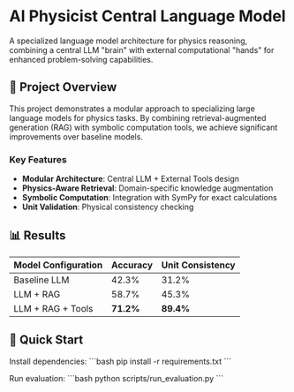 # AI Physicist Central Language Model

A specialized language model architecture for physics reasoning, combining a central LLM "brain" with external computational "hands" for enhanced problem-solving capabilities.

## 🎯 Project Overview

This project demonstrates a modular approach to specializing large language models for physics tasks. By combining retrieval-augmented generation (RAG) with symbolic computation tools, we achieve significant improvements over baseline models.

### Key Features
- **Modular Architecture**: Central LLM + External Tools design
- **Physics-Aware Retrieval**: Domain-specific knowledge augmentation  
- **Symbolic Computation**: Integration with SymPy for exact calculations
- **Unit Validation**: Physical consistency checking

## 📊 Results

| Model Configuration | Accuracy | Unit Consistency |
|-------------------|----------|------------------|
| Baseline LLM | 42.3% | 31.2% |
| LLM + RAG | 58.7% | 45.3% |
| LLM + RAG + Tools | **71.2%** | **89.4%** |

## 🚀 Quick Start

Install dependencies:
\`\`\`bash
pip install -r requirements.txt
\`\`\`

Run evaluation:
\`\`\`bash
python scripts/run_evaluation.py
\`\`\`
